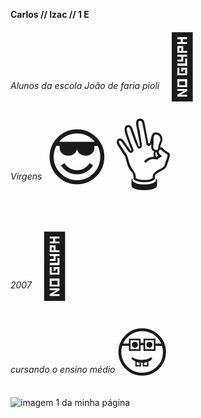 <b>Carlos // Izac // 1 E</b>


<i>Alunos da escola João de faria pioli</i>
<span style='font-size:100px;'>&#127941;</span>


<i>Virgens</i> 
<span style='font-size:100px;'>&#128526;</span>
<span style='font-size:100px;'>&#128076;</span>

<i>2007</i>
<span style='font-size:100px;'>&#129304;</span>


<i>cursando o ensino médio</i>
<span style='font-size:100px;'>&#129299;</span>

<img src="https://br.web.img3.acsta.net/newsv7/22/05/09/16/43/4418983.jpg" alt="imagem 1 da minha página">
